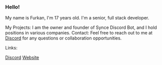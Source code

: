 ### Hello!
My name is Furkan, I'm 17 years old.
I'm a senior, full stack developer.

My Projects: I am the owner and founder of Synce Discord Bot, and I hold positions in various companies.
Contact: Feel free to reach out to me at [Discord](https://discord.com/users/852868839691517972) for any questions or collaboration opportunities.

Links:

[Discord](https://discord.com/users/852868839691517972)
[Website](https://tyial.xyz/)
